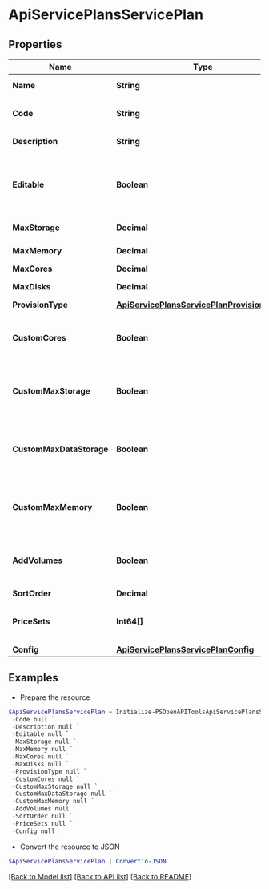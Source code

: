 # ApiServicePlansServicePlan
## Properties

Name | Type | Description | Notes
------------ | ------------- | ------------- | -------------
**Name** | **String** | Service plan name | 
**Code** | **String** | Service plan code, must be unique | 
**Description** | **String** | Service plan description | [optional] 
**Editable** | **Boolean** | Can be used to enable / disable the editability of the service plan. | [optional] [default to $true]
**MaxStorage** | **Decimal** | Max storage size in bytes | 
**MaxMemory** | **Decimal** | Max memory size in bytes | 
**MaxCores** | **Decimal** | Max cores | [optional] 
**MaxDisks** | **Decimal** | Max disks allowed | [optional] 
**ProvisionType** | [**ApiServicePlansServicePlanProvisionType[]**](ApiServicePlansServicePlanProvisionType.md) |  | 
**CustomCores** | **Boolean** | Can be used to enable / disable customizable cores | [optional] [default to $false]
**CustomMaxStorage** | **Boolean** | Can be used to enable / disable customizable storage | [optional] [default to $false]
**CustomMaxDataStorage** | **Boolean** | Can be used to enable / disable customizable extra volumes. | [optional] [default to $false]
**CustomMaxMemory** | **Boolean** | Can be used to enable / disable customizable memory. | [optional] [default to $false]
**AddVolumes** | **Boolean** | Can be used to enable / disable ability to add volumes | [optional] [default to $false]
**SortOrder** | **Decimal** | Sort order | [optional] 
**PriceSets** | **Int64[]** | List of price sets to include in service plan | [optional] 
**Config** | [**ApiServicePlansServicePlanConfig**](ApiServicePlansServicePlanConfig.md) |  | [optional] 

## Examples

- Prepare the resource
```powershell
$ApiServicePlansServicePlan = Initialize-PSOpenAPIToolsApiServicePlansServicePlan  -Name null `
 -Code null `
 -Description null `
 -Editable null `
 -MaxStorage null `
 -MaxMemory null `
 -MaxCores null `
 -MaxDisks null `
 -ProvisionType null `
 -CustomCores null `
 -CustomMaxStorage null `
 -CustomMaxDataStorage null `
 -CustomMaxMemory null `
 -AddVolumes null `
 -SortOrder null `
 -PriceSets null `
 -Config null
```

- Convert the resource to JSON
```powershell
$ApiServicePlansServicePlan | ConvertTo-JSON
```

[[Back to Model list]](../README.md#documentation-for-models) [[Back to API list]](../README.md#documentation-for-api-endpoints) [[Back to README]](../README.md)

